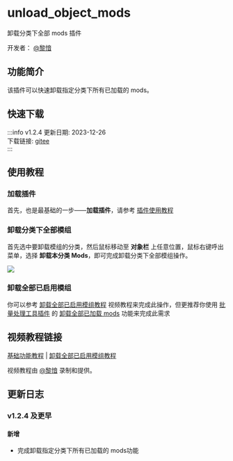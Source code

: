 # unload_object_mods
卸载分类下全部 mods 插件

开发者： [@黎愔](/contribution)

## 功能简介

该插件可以快速卸载指定分类下所有已加载的 mods。

## 快速下载
:::info v1.2.4
更新日期:  2023-12-26<br/>
下载链接: [gitee](https://gitee.com/ticca/d3dx-skin-manage/releases/download/plugins/unload_object_mods_v1.2.4.zip) <br/>
:::

## 使用教程

### 加载插件
首先，也是最基础的一步——**加载插件**，请参考 [插件使用教程](/help/tutorial-plugins)

### 卸载分类下全部模组
首先选中要卸载模组的分类，然后鼠标移动至 **对象栏** 上任意位置，鼠标右键呼出菜单，选择 **卸载本分类 Mods**，即可完成卸载分类下全部模组操作。

![](/static/image/9135283c.png)

### 卸载全部已启用模组
你可以参考 [卸载全部已启用模组教程](https://www.bilibili.com/video/BV1XN4y1Y7du/) 视频教程来完成此操作，但更推荐你使用 [批量处理工具插件](/resources/plugins/batch_processing_tools) 的 [卸载全部已加载 mods](/resources/plugins/batch_processing_tools.html#卸载全部已加载-mods) 功能来完成此需求

## 视频教程链接

[基础功能教程](https://www.bilibili.com/video/BV1Na4y1Z7y1/) | [卸载全部已启用模组教程](https://www.bilibili.com/video/BV1XN4y1Y7du/)

视频教程由 [@黎愔](/contribution) 录制和提供。

## 更新日志

### v1.2.4 及更早
#### 新增
- 完成卸载指定分类下所有已加载的 mods功能